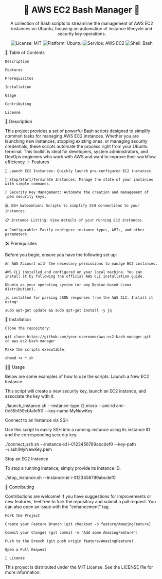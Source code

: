 <div align="center">
<h1>🚀 AWS EC2 Bash Manager 🚀</h1>
<p>
A collection of Bash scripts to streamline the management of AWS EC2 instances on Ubuntu, focusing on automation of instance lifecycle and security key operations.
</p>

<p>
<img src="https://img.shields.io/badge/License-MIT-blue.svg" alt="License: MIT">
<img src="https://img.shields.io/badge/Platform-Ubuntu-orange.svg" alt="Platform: Ubuntu">
<img src="https://img.shields.io/badge/AWS-EC2-yellow.svg" alt="Service: AWS EC2">
<img src="https://img.shields.io/badge/Shell-Bash-lightgrey.svg" alt="Shell: Bash">
</p>
</div>
📖 Table of Contents

    Description

    Features

    Prerequisites

    Installation

    Usage

    Contributing

    License

📝 Description

This project provides a set of powerful Bash scripts designed to simplify common tasks for managing AWS EC2 instances. Whether you are launching new instances, stopping existing ones, or managing security credentials, these scripts automate the process right from your Ubuntu terminal. This toolkit is ideal for developers, system administrators, and DevOps engineers who work with AWS and want to improve their workflow efficiency.
✨ Features

    🚀 Launch EC2 Instances: Quickly launch pre-configured EC2 instances.

    🔌 Stop/Start/Terminate Instances: Manage the state of your instances with simple commands.

    🔐 Security Key Management: Automate the creation and management of .pem security keys.

    💻 SSH Automation: Scripts to simplify SSH connections to your instances.

    📋 Instance Listing: View details of your running EC2 instances.

    ⚙️ Configurable: Easily configure instance types, AMIs, and other parameters.

🛠️ Prerequisites

Before you begin, ensure you have the following set up:

    An AWS Account with the necessary permissions to manage EC2 instances.

    AWS CLI installed and configured on your local machine. You can install it by following the official AWS CLI installation guide.

    Ubuntu as your operating system (or any Debian-based Linux distribution).

    jq installed for parsing JSON responses from the AWS CLI. Install it using:

    sudo apt-get update && sudo apt-get install -y jq

💾 Installation

    Clone the repository:

    git clone https://github.com/your-username/aws-ec2-bash-manager.git
    cd aws-ec2-bash-manager

    Make the scripts executable:

    chmod +x *.sh

👨‍💻 Usage

Below are some examples of how to use the scripts.
Launch a New EC2 Instance

This script will create a new security key, launch an EC2 instance, and associate the key with it.

./launch_instance.sh --instance-type t2.micro --ami-id ami-0c55b159cbfafe1f0 --key-name MyNewKey

Connect to an Instance via SSH

Use this script to easily SSH into a running instance using its instance ID and the corresponding security key.

./connect_ssh.sh --instance-id i-0123456789abcdef0 --key-path ~/.ssh/MyNewKey.pem

Stop an EC2 Instance

To stop a running instance, simply provide its instance ID.

./stop_instance.sh --instance-id i-0123456789abcdef0

🤝 Contributing

Contributions are welcome! If you have suggestions for improvements or new features, feel free to fork the repository and submit a pull request. You can also open an issue with the "enhancement" tag.

    Fork the Project

    Create your Feature Branch (git checkout -b feature/AmazingFeature)

    Commit your Changes (git commit -m 'Add some AmazingFeature')

    Push to the Branch (git push origin feature/AmazingFeature)

    Open a Pull Request

    📄 License

This project is distributed under the MIT License. See the LICENSE file for more information.
